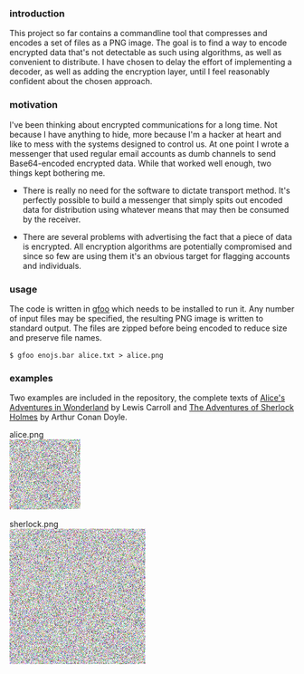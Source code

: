 ### introduction
This project so far contains a commandline tool that compresses and encodes a set of files as a PNG image. The goal is to find a way to encode encrypted data that's not detectable as such using algorithms, as well as convenient to distribute. I have chosen to delay the effort of implementing a decoder, as well as adding the encryption layer, until I feel reasonably confident about the chosen approach.

### motivation
I've been thinking about encrypted communications for a long time. Not because I have anything to hide, more because I'm a hacker at heart and like to mess with the systems designed to control us. At one point I wrote a messenger that used regular email accounts as dumb channels to send Base64-encoded encrypted data. While that worked well enough, two things kept bothering me.

* There is really no need for the software to dictate transport method. It's perfectly possible to build a messenger that simply spits out encoded data for distribution using whatever means that may then be consumed by the receiver.

* There are several problems with advertising the fact that a piece of data is encrypted. All encryption algorithms are potentially compromised and since so few are using them it's an obvious target for flagging accounts and individuals.

### usage
The code is written in [gfoo](https://github.com/codr7/gfoo) which needs to be installed to run it. Any number of input files may be specified, the resulting PNG image is written to standard output. The files are zipped before being encoded to reduce size and preserve file names.

```
$ gfoo enojs.bar alice.txt > alice.png
```

### examples
Two examples are included in the repository, the complete texts of [Alice's Adventures in Wonderland](https://github.com/codr7/nojs/blob/master/alice.txt) by Lewis Carroll and [The Adventures of Sherlock Holmes](https://github.com/codr7/nojs/blob/master/sherlock.txt) by Arthur Conan Doyle.

alice.png<br/>
![alice](alice.png)

sherlock.png<br/>
![sherlock](sherlock.png)